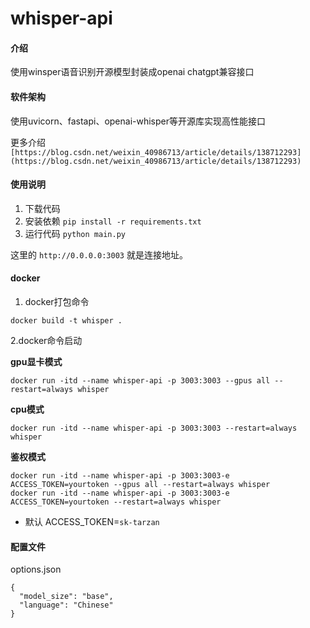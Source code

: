 # whisper-api

#### 介绍
使用winsper语音识别开源模型封装成openai chatgpt兼容接口

#### 软件架构
使用uvicorn、fastapi、openai-whisper等开源库实现高性能接口

更多介绍 `[https://blog.csdn.net/weixin_40986713/article/details/138712293](https://blog.csdn.net/weixin_40986713/article/details/138712293)`

#### 使用说明

1.  下载代码
2.  安装依赖 `pip install -r requirements.txt`
3.  运行代码 `python main.py`

这里的 `http://0.0.0.0:3003` 就是连接地址。

#### docker 

1. docker打包命令

```
docker build -t whisper .
```


2.docker命令启动

 **gpu显卡模式** 

```
docker run -itd --name whisper-api -p 3003:3003 --gpus all --restart=always whisper
```


 **cpu模式** 

```
docker run -itd --name whisper-api -p 3003:3003 --restart=always whisper
```


 **鉴权模式** 

```
docker run -itd --name whisper-api -p 3003:3003-e ACCESS_TOKEN=yourtoken --gpus all --restart=always whisper
docker run -itd --name whisper-api -p 3003:3003-e ACCESS_TOKEN=yourtoken --restart=always whisper
```
- 默认 ACCESS_TOKEN=`sk-tarzan`

#### 配置文件
options.json
```
{
  "model_size": "base",
  "language": "Chinese"
}
```

